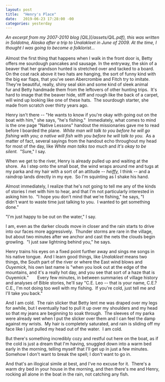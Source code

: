 ```yaml
---
layout: post
title:  "Henry's Place"
date:   2019-06-23 17:28:00 -00
categories: yesterday
---
```

*An excerpt from my 2007-2010 blog *[QIL]*(/assets/QIL.pdf), this was written in Soldotna, Alaska after a trip to Unalakleet in June of 2009. At the time, I thought I was going to become a folklorist...*
<br/>
<br/>
Almost the first thing that happens when I walk in the front door is, Betty offers me sourdough pancakes and sausage. In the entryway, the skin of a beaver that her grandson hunted is stretched over and tacked to a board.  On the coat rack above it two hats are hanging, the sort of funny kind with the big ear flaps, that you've seen Abercrombie and Fitch try to imitate.  They're beautiful, really, shiny seal skin and some kind of sleek animal fur and Betty handmade them from the leftovers of other hunting trips.  It's hard to image that the beaver hide, stiff and rough like the back of a carpet, will wind up looking like one of these hats.  The sourdough starter, she made from scratch over thirty years ago.  

Henry isn't there -- "He wants to know if you're okay with going out on the boat with him," she says, "he's fishing."  Immediately, what comes to mind is the one page "Native Lessons" handout the missionaries gave me to read before I boarded the plane.  *White man will talk to you before he will go fishing with you; a native will fish with you before he will talk to you.*  As a matter of fact, several sayings from the handout echo throughout my head for most of the day, like *White man talks too much* and *It's okay to be silent.*  "Sure," I say. 

When we get to the river, Henry is already pulled up and waiting at the shore.  As I step onto the small boat, the wind wraps around me and tugs at my parka and my hair with a sort of an attitude -- *heiffy,* I think -- and a raindrop lands directly in my eye.  So I'm squinting as I shake his hand. 

Almost immediately, I realize that he's not going to tell me any of the kinds of stories I met with him to hear, and that I'm not particularly interested in asking him to.  "I hope you don't mind that we're fishing," he says, "I didn't want to waste time just talking to you.  I wanted to get something done."  

"I'm just happy to be out on the water," I say.

I am, even as the darker clouds move in closer and the rain starts to drive into our faces more aggressively.  Thunder storms are rare in the village, but about two minutes after we anchor and cast the nets the clouds begin growling.  "I just saw lightning behind you," he says.

Henry trains his eyes on a fixed point further away and sings me songs in his native tongue.  And I learn good things, like *Unalakleet* means two things, the South part of the river or where the East wind blows and *Ouyemick,* his own last name is "when you look out at the edge of the mountains, and it's a really hot day, and you see that sort of a haze that is Ouyemick."  
   
Every few minutes, in between summaries of village history and analyses of Bible stories, he'll say "C.E. Leo -- that is your name, C.E.?  C.E., I'm not doing too well with my fishing.  If you're cold, just tell me and I'll take you back."

And I am cold.  The rain slicker that Betty lent me was draped over my legs for awhile, but I eventually had to pull it up over my shoulders and my head so that my jeans are beginning to soak through.  The sleeves of my parka were already wet when I put the slicker over them and I can feel the damp against my wrists.  My hair is completely saturated, and rain is sliding off my face like I just pulled my head out of the water.  I am cold.

But there's something incredibly cozy and restful out here on the boat, as if the cold is just a dream that I'm having, snuggled down into a warm bed early in the morning, telling myself that I'll get up in just a few minutes.  Somehow I don't want to break the spell; I don't want to go in.  

And that's an illogical simile at best, and I've no excuse for it.  There's a warm dry bed in your house in the morning, and then there's me and Henry, rocking all alone in the boat in the rain, not catching any fish.
